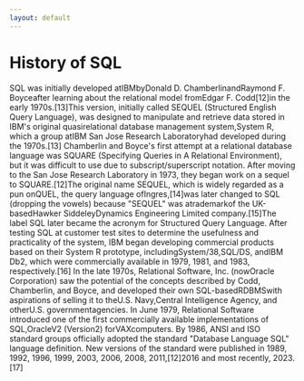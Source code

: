 ```yaml
---
layout: default
---
```

# History of SQL
SQL was initially developed atIBMbyDonald D. ChamberlinandRaymond F. Boyceafter learning about the relational model fromEdgar F. Codd[12]in the early 1970s.[13]This version, initially called SEQUEL (Structured English Query Language), was designed to manipulate and retrieve data stored in IBM's original quasirelational database management system,System R, which a group atIBM San Jose Research Laboratoryhad developed during the 1970s.[13]
Chamberlin and Boyce's first attempt at a relational database language was SQUARE (Specifying Queries in A Relational Environment), but it was difficult to use due to subscript/superscript notation. After moving to the San Jose Research Laboratory in 1973, they began work on a sequel to SQUARE.[12]The original name SEQUEL,  which is widely regarded as a pun onQUEL, the query language ofIngres,[14]was later changed to SQL (dropping the vowels) because "SEQUEL" was atrademarkof the UK-basedHawker SiddeleyDynamics Engineering Limited company.[15]The label SQL later became the acronym for Structured Query Language.
After testing SQL at customer test sites to determine the usefulness and practicality of the system, IBM began developing commercial products based on their System R prototype, includingSystem/38,SQL/DS, andIBM Db2, which were commercially available in 1979, 1981, and 1983, respectively.[16]
In the late 1970s, Relational Software, Inc. (nowOracle Corporation) saw the potential of the concepts described by Codd, Chamberlin, and Boyce, and developed their own SQL-basedRDBMSwith aspirations of selling it to theU.S. Navy,Central Intelligence Agency, and otherU.S. governmentagencies. In June 1979, Relational Software introduced one of the first commercially available implementations of SQL,OracleV2 (Version2) forVAXcomputers.
By 1986, ANSI and ISO standard groups officially adopted the standard "Database Language SQL" language definition. New versions of the standard were published in 1989, 1992, 1996, 1999, 2003, 2006, 2008, 2011,[12]2016 and most recently, 2023.[17]
